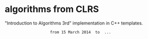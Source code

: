 algorithms from CLRS
====================

 "Introduction to Algorithms 3rd" implementation in  C++ templates.

						from 15 March 2014	to	... 
